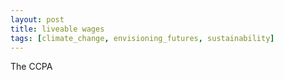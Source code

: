 ```yaml
---
layout: post
title: liveable wages
tags: [climate_change, envisioning_futures, sustainability]
---
```

The CCPA
